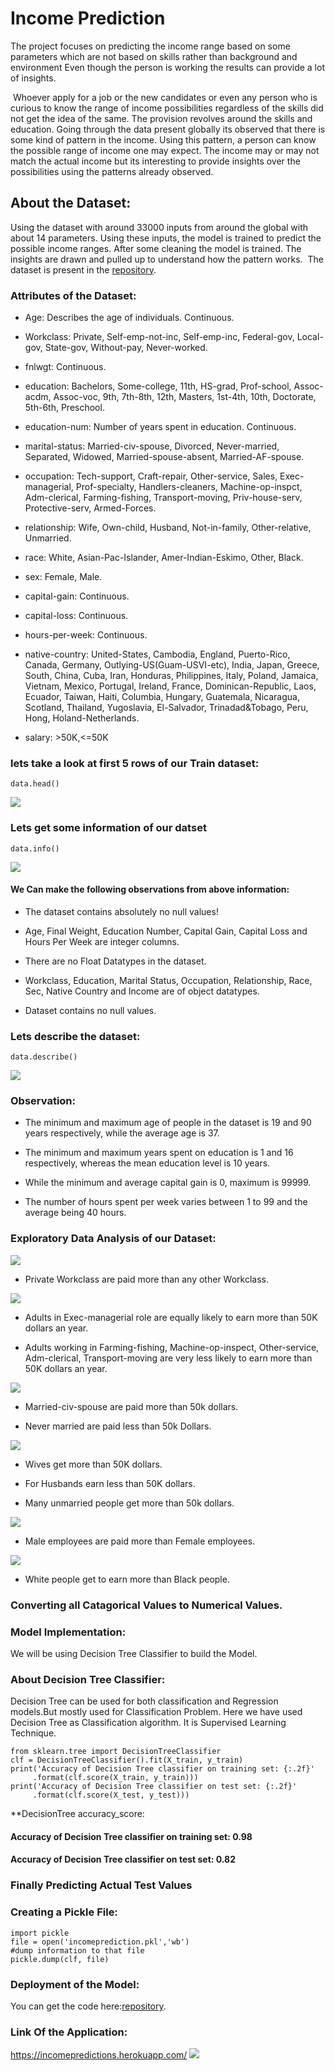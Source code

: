 # Income Prediction

The project focuses on predicting the income range based on some parameters
which are not based on skills rather than background and environment Even though 
the person is working the results can provide a lot of insights.

​
Whoever apply for a job or the new candidates or even any person who is 
curious to know the range of income possibilities regardless of the skills did not get the idea of the 
same. The provision revolves around the skills and education. Going through the data present 
globally its observed that there is some kind of pattern in the income. Using this pattern, a person 
can know the possible range of income one may expect. The income may or may not match the actual income but its interesting to provide insights over the possibilities using the patterns already 
observed.

## About the Dataset:

Using the dataset with around 33000 inputs from around the global with about 14 
parameters. Using these inputs, the model is trained to predict the possible income ranges. After 
some cleaning the model is trained. The insights are drawn and pulled up to understand how the 
pattern works.
​
The dataset is present in the [repository](https://github.com/Sara-cos/Income_Prediction).

### Attributes of the Dataset:

* Age: Describes the age of individuals. Continuous.

* Workclass: Private, Self-emp-not-inc, Self-emp-inc, Federal-gov, Local-gov, State-gov, Without-pay, Never-worked.

* fnlwgt: Continuous.

* education: Bachelors, Some-college, 11th, HS-grad, Prof-school, Assoc-acdm, Assoc-voc, 9th, 7th-8th, 12th, Masters, 1st-4th, 10th, Doctorate, 5th-6th, Preschool.

* education-num: Number of years spent in education. Continuous.

* marital-status: Married-civ-spouse, Divorced, Never-married, Separated, Widowed, Married-spouse-absent, Married-AF-spouse.

* occupation: Tech-support, Craft-repair, Other-service, Sales, Exec-managerial, Prof-specialty, Handlers-cleaners, Machine-op-inspct, Adm-clerical, Farming-fishing, Transport-moving, Priv-house-serv, Protective-serv, Armed-Forces.

* relationship: Wife, Own-child, Husband, Not-in-family, Other-relative, Unmarried.

* race: White, Asian-Pac-Islander, Amer-Indian-Eskimo, Other, Black.

* sex: Female, Male.

* capital-gain: Continuous.

* capital-loss: Continuous.

* hours-per-week: Continuous.

* native-country: United-States, Cambodia, England, Puerto-Rico, Canada, Germany, Outlying-US(Guam-USVI-etc), India, Japan, Greece, South, China, Cuba, Iran, Honduras, Philippines, Italy, Poland, Jamaica, Vietnam, Mexico, Portugal, Ireland, France, Dominican-Republic, Laos, Ecuador, Taiwan, Haiti, Columbia, Hungary, Guatemala, Nicaragua, Scotland, Thailand, Yugoslavia, El-Salvador, Trinadad&Tobago, Peru, Hong, Holand-Netherlands.

* salary: >50K,<=50K

### lets take a look at first 5 rows of our Train dataset:


```
data.head()
```
![](https://github.com/aishwaryaa-01/Income_Prediction/blob/main/Images/Screenshot%20(31).png)


### Lets get some information of our datset

```
data.info()
```
![](https://github.com/aishwaryaa-01/Income_Prediction/blob/main/Images/info.png)

#### We Can make the following observations from above information:

* The dataset contains absolutely no null values!

* Age, Final Weight, Education Number, Capital Gain, Capital Loss and Hours Per Week are integer columns.

* There are no Float Datatypes in the dataset.

* Workclass, Education, Marital Status, Occupation, Relationship, Race, Sec, Native Country and Income are of object datatypes.

* Dataset contains no null values.

### Lets describe the dataset:

```
data.describe()
```
![](https://github.com/aishwaryaa-01/Income_Prediction/blob/main/Images/describe.png)

### Observation:

* The minimum and maximum age of people in the dataset is 19 and 90 years respectively, while the average age is 37.

* The minimum and maximum years spent on education is 1 and 16 respectively, whereas the mean education level is 10 years.

* While the minimum and average capital gain is 0, maximum is 99999. 

* The number of hours spent per week varies between 1 to 99 and the average being 40 hours.

### Exploratory Data Analysis of our Dataset:

![](https://github.com/aishwaryaa-01/Income_Prediction/blob/main/Images/1.png)

* Private Workclass are paid more than any other Workclass.

![](https://github.com/aishwaryaa-01/Income_Prediction/blob/main/Images/2.png)

* Adults in Exec-managerial role are equally likely to earn more than 50K dollars an year.

* Adults working in Farming-fishing, Machine-op-inspect, Other-service, Adm-clerical, Transport-moving are very less likely to earn more than 50K dollars an year.

![](https://github.com/aishwaryaa-01/Income_Prediction/blob/main/Images/3.png)

* Married-civ-spouse are paid more than 50k dollars.

* Never married are paid less than 50k Dollars.

![](https://github.com/aishwaryaa-01/Income_Prediction/blob/main/Images/4.png)

* Wives get more than 50K dollars.

* For Husbands earn less than 50K dollars.

* Many unmarried people get more than 50k dollars.

![](https://github.com/aishwaryaa-01/Income_Prediction/blob/main/Images/5.png)

* Male employees are paid more than Female employees.

![](https://github.com/aishwaryaa-01/Income_Prediction/blob/main/Images/6.png)

* White people get to earn more than Black people.

### Converting all Catagorical Values to Numerical Values.

### Model Implementation:

We will be using Decision Tree Classifier to build the Model.

### About Decision Tree Classifier:

Decision Tree can be used for both classification and Regression models.But mostly used for Classification Problem.
Here we have used Decision Tree as Classification algorithm.
It is Supervised Learning Technique.

```
from sklearn.tree import DecisionTreeClassifier
clf = DecisionTreeClassifier().fit(X_train, y_train)
print('Accuracy of Decision Tree classifier on training set: {:.2f}'
     .format(clf.score(X_train, y_train)))
print('Accuracy of Decision Tree classifier on test set: {:.2f}'
     .format(clf.score(X_test, y_test)))
```

**DecisionTree accuracy_score: 

#### Accuracy of Decision Tree classifier on training set: 0.98
#### Accuracy of Decision Tree classifier on test set: 0.82

### Finally Predicting Actual Test Values

### Creating a Pickle File:

```
import pickle
file = open('incomeprediction.pkl','wb')
#dump information to that file
pickle.dump(clf, file)

```

### Deployment of the Model:

You can get the code here:[repository](https://github.com/Sara-cos/Income_Prediction/app.py).

### Link Of the Application:

https://incomepredictions.herokuapp.com/
![](https://github.com/aishwaryaa-01/Income_Prediction/blob/main/Images/app.png)
